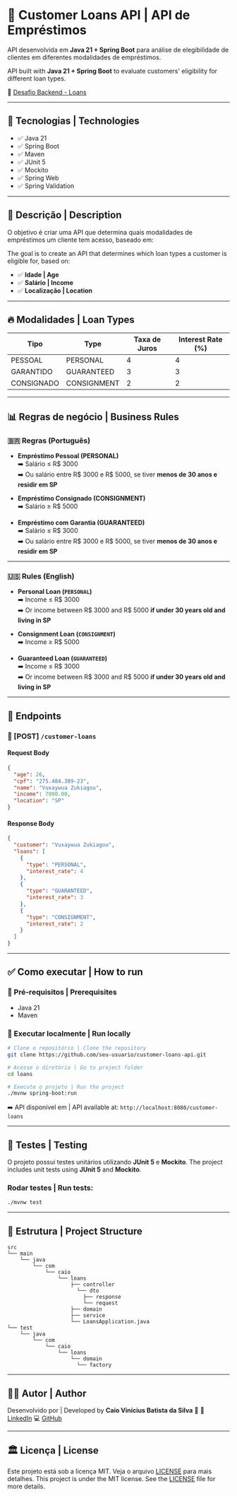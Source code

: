 # 💸 Customer Loans API | API de Empréstimos

API desenvolvida em **Java 21 + Spring Boot** para análise de elegibilidade de clientes em diferentes modalidades de empréstimos.

API built with **Java 21 + Spring Boot** to evaluate customers' eligibility for different loan types.

🔗 [Desafio Backend - Loans](https://github.com/backend-br/desafios/blob/master/loans/PROBLEM.md)

---

## 🚀 Tecnologias | Technologies

- ✅ Java 21
- ✅ Spring Boot
- ✅ Maven
- ✅ JUnit 5
- ✅ Mockito
- ✅ Spring Web
- ✅ Spring Validation

---

## 📜 Descrição | Description

O objetivo é criar uma API que determina quais modalidades de empréstimos um cliente tem acesso, baseado em:

The goal is to create an API that determines which loan types a customer is eligible for, based on:

- ✅ **Idade | Age**
- ✅ **Salário | Income**
- ✅ **Localização | Location**

---

## 🔥 Modalidades | Loan Types

| Tipo | Type           | Taxa de Juros | Interest Rate (%) |
|------|----------------|----------------|-------------------|
| PESSOAL | PERSONAL     | 4              | 4                 |
| GARANTIDO | GUARANTEED | 3              | 3                 |
| CONSIGNADO | CONSIGNMENT | 2            | 2                 |

---

## 📊 Regras de negócio | Business Rules

### 🇧🇷 Regras (Português)

- **Empréstimo Pessoal (PERSONAL)**  
  ➡️ Salário ≤ R$ 3000  
  ➡️ Ou salário entre R$ 3000 e R$ 5000, se tiver **menos de 30 anos e residir em SP**

- **Empréstimo Consignado (CONSIGNMENT)**  
  ➡️ Salário ≥ R$ 5000

- **Empréstimo com Garantia (GUARANTEED)**  
  ➡️ Salário ≤ R$ 3000  
  ➡️ Ou salário entre R$ 3000 e R$ 5000, se tiver **menos de 30 anos e residir em SP**

---

### 🇺🇸 Rules (English)

- **Personal Loan (`PERSONAL`)**  
  ➡️ Income ≤ R$ 3000  
  ➡️ Or income between R$ 3000 and R$ 5000 **if under 30 years old and living in SP**

- **Consignment Loan (`CONSIGNMENT`)**  
  ➡️ Income ≥ R$ 5000

- **Guaranteed Loan (`GUARANTEED`)**  
  ➡️ Income ≤ R$ 3000  
  ➡️ Or income between R$ 3000 and R$ 5000 **if under 30 years old and living in SP**

---

## 📑 Endpoints

### 🔸 [POST] `/customer-loans`

#### Request Body

```json
{
  "age": 26,
  "cpf": "275.484.389-23",
  "name": "Vuxaywua Zukiagou",
  "income": 7000.00,
  "location": "SP"
}
````

#### Response Body

```json
{
  "customer": "Vuxaywua Zukiagou",
  "loans": [
    {
      "type": "PERSONAL",
      "interest_rate": 4
    },
    {
      "type": "GUARANTEED",
      "interest_rate": 3
    },
    {
      "type": "CONSIGNMENT",
      "interest_rate": 2
    }
  ]
}
```

---

## ✅ Como executar | How to run

### 🔧 Pré-requisitos | Prerequisites

* Java 21
* Maven

### 🚀 Executar localmente | Run locally

```bash
# Clone o repositório | Clone the repository
git clone https://github.com/seu-usuario/customer-loans-api.git

# Acesse o diretório | Go to project folder
cd loans

# Execute o projeto | Run the project
./mvnw spring-boot:run
```

➡️ API disponível em | API available at:
`http://localhost:8080/customer-loans`

---

## 🧪 Testes | Testing

O projeto possui testes unitários utilizando **JUnit 5** e **Mockito**.
The project includes unit tests using **JUnit 5** and **Mockito**.

### Rodar testes | Run tests:

```bash
./mvnw test
```

---

## 📂 Estrutura | Project Structure

```plaintext
src
└── main
    └── java
        └── com
            └── caio
                └── loans
                    ├── controller
                      └── dto
                        ├── response
                        └── request
                    ├── domain
                    ├── service
                    └── LoansApplication.java
└── test
    └── java
        └── com
            └── caio
                └── loans
                    └── domain
                      └── factory
```
---

## 🧑‍💻 Autor | Author

Desenvolvido por | Developed by **Caio Vinícius Batista da Silva** 🚀
🔗 [LinkedIn](https://www.linkedin.com/in/caio-silva-397301254/)
💻 [GitHub](https://github.com/caio20538)

---

## 🏛️ Licença | License

Este projeto está sob a licença MIT. Veja o arquivo [LICENSE](LICENSE) para mais detalhes.
This project is under the MIT license. See the [LICENSE](LICENSE) file for more details.

